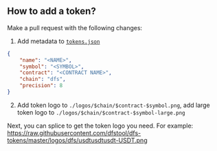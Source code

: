 ## How to add a token?

Make a pull request with the following changes:

1. Add metadata to [`tokens.json`](tokens.json)

```json
{
    "name": "<NAME>",
    "symbol": "<SYMBOL>",
    "contract": "<CONTRACT NAME>",
    "chain": "dfs",
    "precision": 8
}
```

2. Add token logo to `./logos/$chain/$contract-$symbol.png`, 
add large token logo to `./logos/$chain/$contract-$symbol-large.png`

Next, you can splice to get the token logo you need. 
For example: https://raw.githubusercontent.com/dfstool/dfs-tokens/master/logos/dfs/usdtusdtusdt-USDT.png
